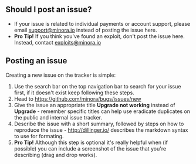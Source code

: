 ## Should I post an issue?
* If your issue is related to individual payments or account support, please email support@minora.io instead of posting the issue here.
* __Pro Tip!__ If you think you've found an exploit, don't post the issue here. Instead, contact exploits@minora.io 

## Posting an issue
Creating a new issue on the tracker is simple:

1. Use the search bar on the top navigation bar to search for your issue first, if it doesn't exist keep following these steps.
2. Head to https://github.com/minora/bugs/issues/new
3. Give the issue an appropriate title __Upgrade not working__ instead of __Upgrade__ - remember specific titles can help use eradicate duplicates on the public and internal issue tracker.
4. Describe the issue with a short summary, followed by steps on how to reproduce the issue - http://dillinger.io/ describes the markdown syntax to use for formating. 
5. __Pro Tip!__ Although this step is optional it's really helpful when (if possible) you can include a screenshot of the issue that you're describing (drag and drop works).

